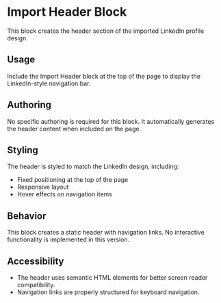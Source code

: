 # Import Header Block

This block creates the header section of the imported LinkedIn profile design.

## Usage

Include the Import Header block at the top of the page to display the LinkedIn-style navigation bar.

## Authoring

No specific authoring is required for this block. It automatically generates the header content when included on the page.

## Styling

The header is styled to match the LinkedIn design, including:

- Fixed positioning at the top of the page
- Responsive layout
- Hover effects on navigation items

## Behavior

This block creates a static header with navigation links. No interactive functionality is implemented in this version.

## Accessibility

- The header uses semantic HTML elements for better screen reader compatibility.
- Navigation links are properly structured for keyboard navigation.
